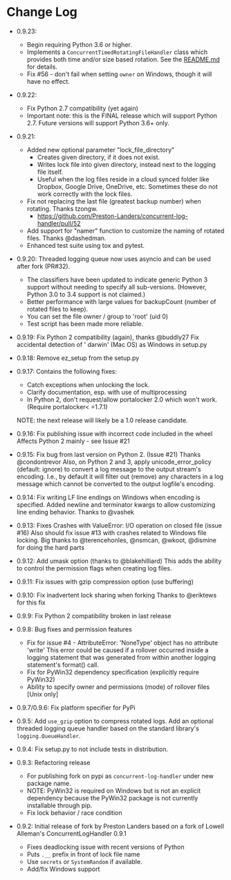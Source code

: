 # Change Log

- 0.9.23:
  - Begin requiring Python 3.6 or higher.
  - Implements a `ConcurrentTimedRotatingFileHandler` class which provides both time and/or size
    based rotation. See the [README.md](./README.md#time-based-rotation-settings) for details.
  - Fix #56 - don't fail when setting `owner` on Windows, though it will have no effect.

- 0.9.22:
  - Fix Python 2.7 compatibility (yet again)
  - Important note: this is the FINAL release which will support Python 2.7.
    Future versions will support Python 3.6+ only.

- 0.9.21:
  - Added new optional parameter "lock_file_directory"
    - Creates given directory, if it does not exist.
    - Writes lock file into given directory, instead next to the logging file itself.
    - Useful when the log files reside in a cloud synced folder like Dropbox, Google Drive,
        OneDrive, etc. Sometimes these do not work correctly with the lock files.
  - Fix not replacing the last file (greatest backup number) when rotating. Thanks tzongw.
    - <https://github.com/Preston-Landers/concurrent-log-handler/pull/52>
  - Add support for "namer" function to customize the naming of rotated files. Thanks @dashedman.
  - Enhanced test suite using tox and pytest.

- 0.9.20: Threaded logging queue now uses asyncio and can be used after fork (PR#32).
  - The classifiers have been updated to indicate generic Python 3 support without needing to
      specify all sub-versions. (However, Python 3.0 to 3.4 support is not claimed.)
  - Better performance with large values for backupCount (number of rotated files to keep).
  - You can set the file owner / group to 'root' (uid 0)
  - Test script has been made more reliable.

- 0.9.19: Fix Python 2 compatibility (again), thanks @buddly27 Fix accidental detection of '
  darwin' (Mac OS) as Windows in setup.py

- 0.9.18: Remove ez_setup from the setup.py

- 0.9.17: Contains the following fixes:
  - Catch exceptions when unlocking the lock.
  - Clarify documentation, esp. with use of multiprocessing
  - In Python 2, don't request/allow portalocker 2.0 which won't work.  (Require portalocker<
      =1.7.1)

  NOTE: the next release will likely be a 1.0 release candidate.

- 0.9.16: Fix publishing issue with incorrect code included in the wheel Affects Python 2 mainly -
  see Issue #21

- 0.9.15: Fix bug from last version on Python 2. (Issue #21) Thanks @condontrevor Also, on Python 2
  and 3, apply unicode_error_policy (default: ignore) to convert a log message to the output
  stream's encoding. I.e., by default it will filter out (remove) any characters in a log message
  which cannot be converted to the output logfile's encoding.

- 0.9.14: Fix writing LF line endings on Windows when encoding is specified. Added newline and
  terminator kwargs to allow customizing line ending behavior. Thanks to @vashek

- 0.9.13: Fixes Crashes with ValueError: I/O operation on closed file (issue #16)
  Also should fix issue #13 with crashes related to Windows file locking. Big thanks to
  @terencehonles, @nsmcan, @wkoot, @dismine for doing the hard parts

- 0.9.12: Add umask option (thanks to @blakehilliard)
  This adds the ability to control the permission flags when creating log files.

- 0.9.11: Fix issues with gzip compression option (use buffering)

- 0.9.10: Fix inadvertent lock sharing when forking Thanks to @eriktews for this fix

- 0.9.9: Fix Python 2 compatibility broken in last release

- 0.9.8: Bug fixes and permission features
  - Fix for issue #4 - AttributeError: 'NoneType' object has no attribute 'write' This error could
      be caused if a rollover occurred inside a logging statement that was generated from within
      another logging statement's format() call.
  - Fix for PyWin32 dependency specification (explicitly require PyWin32)
  - Ability to specify owner and permissions (mode) of rollover files [Unix only]

- 0.9.7/0.9.6: Fix platform specifier for PyPi

- 0.9.5: Add `use_gzip` option to compress rotated logs. Add an optional threaded logging queue
  handler based on the standard library's `logging.QueueHandler`.

- 0.9.4: Fix setup.py to not include tests in distribution.

- 0.9.3: Refactoring release
  - For publishing fork on pypi as `concurrent-log-handler` under new package name.
  - NOTE: PyWin32 is required on Windows but is not an explicit dependency because the PyWin32
      package is not currently installable through pip.
  - Fix lock behavior / race condition

- 0.9.2: Initial release of fork by Preston Landers based on a fork of Lowell Alleman's
  ConcurrentLogHandler 0.9.1
  - Fixes deadlocking issue with recent versions of Python
  - Puts `.__` prefix in front of lock file name
  - Use `secrets` or `SystemRandom` if available.
  - Add/fix Windows support
